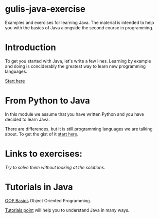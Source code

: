 # gulis-java-exercise
Examples and exercises for learning Java. The material is intended to help you with the basics of Java alongside the second course in programming.

# Introduction
To get you started with Java, let's write a few lines. Learning by example and doing is conciderably the greatest way to learn new programming languages. 

[Start here](https://github.com/Datateknologerna-vid-Abo-Akademi/gulis-java-exercise/blob/master/Introduction.md)

# From Python to Java
In this module we assume that you have written Python and you have decided to learn Java.

There are differences, but it is still programming languages we are talking about. To get the gist of it [start here](link).

# Links to exercises:
*Try to solve them without looking at the solutions.*

# Tutorials in Java

[OOP Basics](http://www3.ntu.edu.sg/home/ehchua/programming/java/J3a_OOPBasics.html) Object Oriented Programming.

[Tutorials point](https://www.tutorialspoint.com/java/index.htm) will help you to understand Java in many ways.

